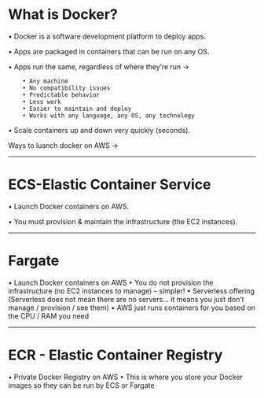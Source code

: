 # What is Docker?

• Docker is a software development platform to deploy apps.

• Apps are packaged in containers that can be run on any OS.

• Apps run the same, regardless of where they’re run ->

        • Any machine 
        • No compatibility issues 
        • Predictable behavior 
        • Less work 
        • Easier to maintain and deploy 
        • Works with any language, any OS, any technology 
        
• Scale containers up and down very quickly (seconds).

Ways to luanch docker on AWS ->
_____________________________________________________________________________________________________________________________________________________________________________
# ECS-Elastic Container Service

• Launch Docker containers on AWS.

• You must provision & maintain the infrastructure (the EC2 instances).
___________________________________________________________________________________________________
# Fargate 

• Launch Docker containers on AWS
• You do not provision the infrastructure (no EC2 instances to manage) – simpler!
• Serverless offering (Serverless does not mean there are no servers... it means you just don’t manage / provision / see them)
• AWS just runs containers for you based on the CPU / RAM you need
___________
# ECR - Elastic Container Registry 

• Private Docker Registry on AWS
• This is where you store your Docker images so they can be run by ECS or Fargate
